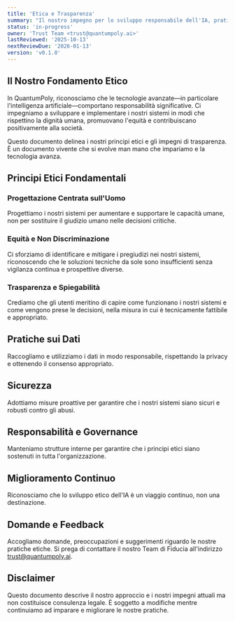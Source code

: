 ```yaml
---
title: 'Etica e Trasparenza'
summary: "Il nostro impegno per lo sviluppo responsabile dell'IA, pratiche trasparenti e processo decisionale etico in tutti gli aspetti del nostro lavoro."
status: 'in-progress'
owner: 'Trust Team <trust@quantumpoly.ai>'
lastReviewed: '2025-10-13'
nextReviewDue: '2026-01-13'
version: 'v0.1.0'
---
```


## Il Nostro Fondamento Etico

In QuantumPoly, riconosciamo che le tecnologie avanzate—in particolare l'intelligenza artificiale—comportano responsabilità significative. Ci impegniamo a sviluppare e implementare i nostri sistemi in modi che rispettino la dignità umana, promuovano l'equità e contribuiscano positivamente alla società.

Questo documento delinea i nostri principi etici e gli impegni di trasparenza. È un documento vivente che si evolve man mano che impariamo e la tecnologia avanza.

## Principi Etici Fondamentali

### Progettazione Centrata sull'Uomo

Progettiamo i nostri sistemi per aumentare e supportare le capacità umane, non per sostituire il giudizio umano nelle decisioni critiche.

### Equità e Non Discriminazione

Ci sforziamo di identificare e mitigare i pregiudizi nei nostri sistemi, riconoscendo che le soluzioni tecniche da sole sono insufficienti senza vigilanza continua e prospettive diverse.

### Trasparenza e Spiegabilità

Crediamo che gli utenti meritino di capire come funzionano i nostri sistemi e come vengono prese le decisioni, nella misura in cui è tecnicamente fattibile e appropriato.

## Pratiche sui Dati

Raccogliamo e utilizziamo i dati in modo responsabile, rispettando la privacy e ottenendo il consenso appropriato.

## Sicurezza

Adottiamo misure proattive per garantire che i nostri sistemi siano sicuri e robusti contro gli abusi.

## Responsabilità e Governance

Manteniamo strutture interne per garantire che i principi etici siano sostenuti in tutta l'organizzazione.

## Miglioramento Continuo

Riconosciamo che lo sviluppo etico dell'IA è un viaggio continuo, non una destinazione.

## Domande e Feedback

Accogliamo domande, preoccupazioni e suggerimenti riguardo le nostre pratiche etiche. Si prega di contattare il nostro Team di Fiducia all'indirizzo trust@quantumpoly.ai.

## Disclaimer

Questo documento descrive il nostro approccio e i nostri impegni attuali ma non costituisce consulenza legale. È soggetto a modifiche mentre continuiamo ad imparare e migliorare le nostre pratiche.
